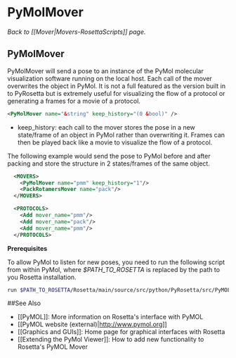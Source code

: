 # PyMolMover
*Back to [[Mover|Movers-RosettaScripts]] page.*
## PyMolMover

PyMolMover will send a pose to an instance of the PyMol molecular visualization software running on the local host. Each call of the mover overwrites the object in PyMol. It is not a full featured as the version built in to PyRosetta but is extremely useful for visualizing the flow of a protocol or generating a frames for a movie of a protocol.

```xml
<PyMolMover name="&string" keep_history="(0 &bool)" />
```
- keep\_history: each call to the mover stores the pose in a new state/frame of an object in PyMol rather than overwriting it. Frames can then be played back like a movie to visualize the flow of a protocol.

The following example would send the pose to PyMol before and after packing and store the structure in 2 states/frames of the same object.
```xml
  <MOVERS>
    <PyMolMover name="pmm" keep_history="1"/>
    <PackRotamersMover name="pack"/>
  </MOVERS>

  <PROTOCOLS>
    <Add mover_name="pmm"/>
    <Add mover_name="pack"/>
    <Add mover_name="pmm"/>
  </PROTOCOLS>
```

**Prerequisites**

To allow PyMol to listen for new poses, you need to run the following script from within PyMol, where *$PATH_TO_ROSETTA* is replaced by the path to you Rosetta installation.
```sh
run $PATH_TO_ROSETTA/Rosetta/main/source/src/python/PyRosetta/src/PyMOL-RosettaServer.py
```


##See Also

* [[PyMOL]]: More information on Rosetta's interface with PyMOL
* [[PyMOL website (external)|http://www.pymol.org]]
* [[Graphics and GUIs]]: Home page for graphical interfaces with Rosetta
* [[Extending the PyMol Viewer]]: How to add new functionality to Rosetta's PyMOL Mover
